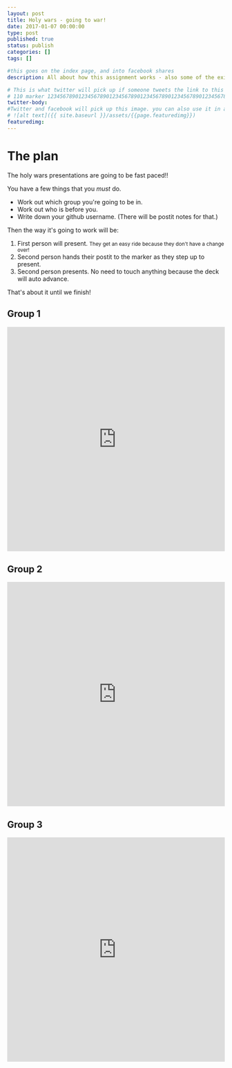```yaml
---
layout: post
title: Holy wars - going to war!
date: 2017-01-07 00:00:00
type: post
published: true
status: publish
categories: []
tags: []

#this goes on the index page, and into facebook shares
description: All about how this assignment works - also some of the existing presentations.

# This is what twitter will pick up if someone tweets the link to this page
# 110 marker 1234567890123456789012345678901234567890123456789012345678901234567890123456789012345678901234567890123456789
twitter-body:
#Twitter and facebook will pick up this image. you can also use it in a post with:
# ![alt text]({{ site.baseurl }}/assets/{{page.featuredimg}})
featuredimg:
---
```


<style>
  iframe {
      width: 100%;
      height: 520px;
      border: 0;
  }
</style>

# The plan

The holy wars presentations are going to be fast paced!!

You have a few things that you *must* do.
* Work out which group you're going to be in.
* Work out who is before you.
* Write down your github username. (There will be postit notes for that.)

Then the way it's going to work will be:
1. First person will present. <small>They get an easy ride because they don't have a change over!</small>
2. Second person hands their postit to the marker as they step up to present.
3. Second person presents. No need to touch anything because the deck will auto advance.

That's about it until we finish!

## Group 1

<iframe src="https://docs.google.com/presentation/d/11ie8wp1ubxYgDq48S__7I9dabDb5ou1O9nV-2oU0UuU/embed?start=false&loop=false&delayms=15000" frameborder="0" width="960" height="569" allowfullscreen="true" mozallowfullscreen="true" webkitallowfullscreen="true"></iframe>

## Group 2

<iframe src="https://docs.google.com/presentation/d/10nVDgqAW8MFayXDEkPFZtfy5hsui5ir7zdPW5YISxLw/embed?start=false&loop=false&delayms=15000" frameborder="0" width="960" height="569" allowfullscreen="true" mozallowfullscreen="true" webkitallowfullscreen="true"></iframe>

## Group 3

<iframe src="https://docs.google.com/presentation/d/1tjo4f5SpFdjhC7_3PM1QdwEtwbl9raIDIX-GTcAaKYk/embed?start=false&loop=false&delayms=15000" frameborder="0" width="960" height="569" allowfullscreen="true" mozallowfullscreen="true" webkitallowfullscreen="true"></iframe>
